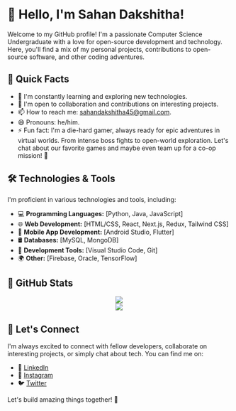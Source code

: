 # 👋 Hello, I'm Sahan Dakshitha!

Welcome to my GitHub profile! I'm a passionate Computer Science Undergraduate with a love for open-source development and technology. Here, you'll find a mix of my personal projects, contributions to open-source software, and other coding adventures.

## 🚀 Quick Facts

- 🌱 I'm constantly learning and exploring new technologies.
- 👯 I'm open to collaboration and contributions on interesting projects.
- 📫 How to reach me: sahandakshitha45@gmail.com.
- 😄 Pronouns: he/him.
- ⚡ Fun fact: I'm a die-hard gamer, always ready for epic adventures in virtual worlds. From intense boss fights to open-world exploration. Let's chat about our favorite games and maybe even team up for a co-op mission! 🚀

## 🛠️ Technologies & Tools

I'm proficient in various technologies and tools, including:

- 💻 **Programming Languages:** [Python, Java, JavaScript]
- 🌐 **Web Development:** [HTML/CSS, React, Next.js, Redux, Tailwind CSS]
- 📱 **Mobile App Development:** [Android Studio, Flutter]
- 🛢️ **Databases:** [MySQL, MongoDB]
- 🧰 **Development Tools:** [Visual Studio Code, Git]
- 🌍 **Other:** [Firebase, Oracle, TensorFlow]

## 🌟 GitHub Stats

<div align="center">
  <a href="https://git.io/streak-stats">
    <img src="https://streak-stats.demolab.com/?user=Sahan-Daksh&theme=dark" />
  </a>
<!--   <a href="https://github.com/Sahan-Daksh/github-readme-stats">
    <img src="https://github-readme-stats-theta-eight-76.vercel.app/api?username=Sahan-Daksh&theme=dark" />
  </a> -->
  <br/>
  <img src="https://github-readme-stats-theta-eight-76.vercel.app/api/top-langs/?username=Sahan-Daksh&theme=dark" />
</div>

## 🤝 Let's Connect

I'm always excited to connect with fellow developers, collaborate on interesting projects, or simply chat about tech. You can find me on:

- 💬 [LinkedIn](https://www.linkedin.com/in/sahan-dakshitha45)
- 📸 [Instagram](https://www.instagram.com/sahan_daksh._/)
- 🐦 [Twitter](https://twitter.com/DakshithaSahan)
  

Let's build amazing things together! 🚀

<!--
**SahanDakshitha45/SahanDakshitha45** is a ✨ _special_ ✨ repository because its `README.md` (this file) appears on your GitHub profile.

Here are some ideas to get you started:

- 🔭 I’m currently working on ...
- 🌱 I’m currently learning ...
- 👯 I’m looking to collaborate on ...
- 🤔 I’m looking for help with ...
- 💬 Ask me about ...
- 📫 How to reach me: ...
- 😄 Pronouns: He/Him
- ⚡ Fun fact: ...
-->

